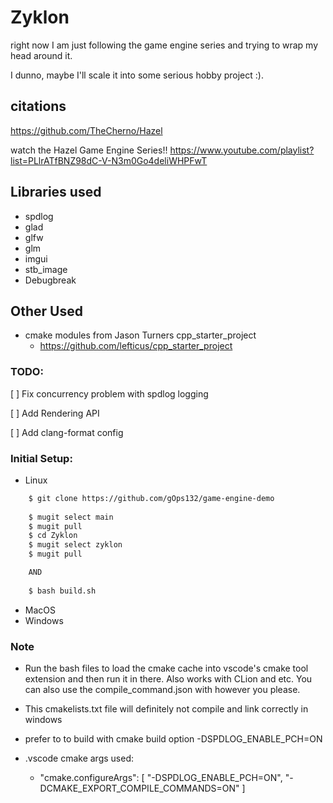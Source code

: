 # Zyklon

right now I am just following the game engine series and trying to wrap my head around it.

I dunno, maybe I'll scale it into some serious hobby project :).

## citations
https://github.com/TheCherno/Hazel

watch the Hazel Game Engine Series!!
https://www.youtube.com/playlist?list=PLlrATfBNZ98dC-V-N3m0Go4deliWHPFwT

## Libraries used
* spdlog
* glad
* glfw
* glm
* imgui
* stb_image
* Debugbreak

## Other Used
* cmake modules from Jason Turners cpp_starter_project
    * https://github.com/lefticus/cpp_starter_project


### TODO:
[ ] Fix concurrency problem with spdlog logging

[ ] Add Rendering API

[ ] Add clang-format config

### Initial Setup:

<!-- TODO: Configure setup on specific platform -->

* Linux
```sh
    $ git clone https://github.com/gOps132/game-engine-demo
    
    $ mugit select main
    $ mugit pull
    $ cd Zyklon
    $ mugit select zyklon
    $ mugit pull

    AND
    
    $ bash build.sh 
```

* MacOS
* Windows

### Note

* Run the bash files to load the cmake cache into vscode's cmake tool extension
and then run it in there. Also works with CLion and etc. You can also use the 
compile_command.json with however you please.

* This cmakelists.txt file will definitely not compile and link correctly in windows  

* prefer to to build with cmake build option -DSPDLOG_ENABLE_PCH=ON

* .vscode cmake args used:
    *   "cmake.configureArgs": [
        "-DSPDLOG_ENABLE_PCH=ON",
        "-DCMAKE_EXPORT_COMPILE_COMMANDS=ON"
    ]